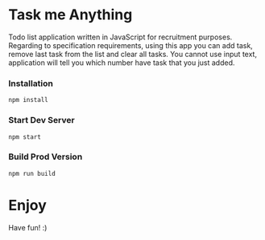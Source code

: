 # Task me Anything

Todo list application written in JavaScript for recruitment purposes. Regarding to specification requirements, using this app you can add task, remove last task from the list and clear all tasks. You cannot use input text, application will tell you which number have task that you just added.

### Installation

```
npm install
```

### Start Dev Server

```
npm start
```

### Build Prod Version

```
npm run build
```

# Enjoy

Have fun! :)
